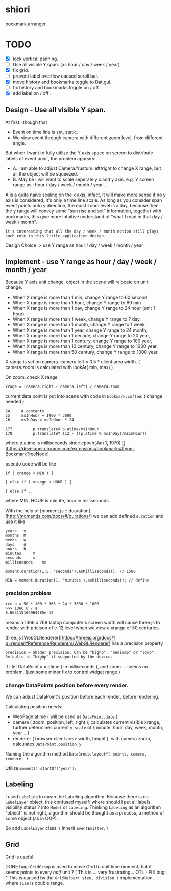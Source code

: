 shiori
======

bookmark arranger

TODO
====

- [x] lock vertical panning.
- [ ] Use all visible Y span. (as hour / day / week / year)
- [x] fix grid.
- [ ] prevent label overflow caused scroll bar.
- [x] move history and bookmarks toggle to Dat.gui.
- [ ] fix history and bookmarks toggle on / off .
- [x] add label on / off .

## Design - Use all visible Y span.

At first I though that

* Event on time line is set, static.
* We view event through camera with different zoom level, from different angle.

But when I want to fully utilize the Y axis space on screen to distribute labels of event point, the problem appears:

* A. I am able to adjust Camera.frustum.left/right to change X range, but all the object will be squeezed.
* B. May be I will want to scale seperately x and y axis, e.g. Y screen range as : hour / day / week / month / year ...

A is a quite naive scaling on the x axis, infact, it will make more sense if no y axis is considered, it's only a time line scale.
As long as you consider span event points onto y direction, the most zoom level is a day, because then the y range will convey some "sun rise and set" information, together with bookmarks, this give more intuitive understand of "what I read in that day / week / month".

`It's interesting that all the day / week / month notion still plays such role in this little application design.`

Design Choice :> use Y range as hour / day / week / month / year

## Implement - use Y range as hour / day / week / month / year

Because Y axis unit change, object in the scene will relocate on unit change.

* When X range is more than 1 min, change Y range to 60 second
* When X range is more than 1 hour, change Y range to 60 min
* When X range is more than 1 day, change Y range to 24 hour (unit 1 hour)
* When X range is more than 1 week, change Y range to 7 day,
* When X range is more than 1 month, change Y range to 1 week,
* When X range is more than 1 year, change Y range to 24 month,
* When X range is more than 1 decade, change Y range to 20 year,
* When X range is more than 1 century, change Y range to 100 year,
* When X range is more than 10 century, change Y range to 1000 year,
* When X range is more than 50 century, change Y range to 1000 year.

X range is set on camera.  camera.left = 0.5 * client area width. ( camera.zoom is calculated with lookAt( min, max) )

On zoom, check X range

    xrage = (camera.right - camera.left) / camera.zoom

current data point is put into scene with code in `bookmark.coffee`: ( change needed )

    24     # contents
    25     msInHour = 1000 * 3600
    26     msInDay = msInHour * 24

    177         p.translateX p.atime/msInHour
    178         p.translateY (12 - ((p.atime % msInDay)/msInHour))

where p.atime is milliseconds since epoch(Jan 1, 1970) [][https://developer.chrome.com/extensions/bookmarks#type-BookmarkTreeNode]

pseudo code will be like

    if ( xrange < MIN ) {

    } else if ( xrange < HOUR ) {

    } else if ...

where MIN, HOUR is minute, hour in milliseconds.


With the help of [moment.js :: duaration][http://momentjs.com/docs/#/durations/] we can add defined `duration` and use it like

    years   y
    months  M
    weeks   w
    days    d
    hours   h
    minutes     m
    seconds     s
    milliseconds    ms

    moment.duration(1.5, 'seconds').asMilliseconds(); // 1500

    MIN = moment.duration(1, 'minutes').asMilliseconds(); // define

### precision problem

    >>> a = 50 * 100 * 365 * 24 * 3600 * 1000
    >>> 1366.0 / a
    8.663115169964485e-12

means a 1366 x 768 laptop computer's screen width will cause three.js to render with pricison of e-12 level when we view a xrange of 50 centuries.

three.js [WebGLRenderer][https://threejs.org/docs/?q=render#Reference/Renderers/WebGLRenderer] has a precision property

    precision — Shader precision. Can be "highp", "mediump" or "lowp". Defaults to "highp" if supported by the device.

if I let DataPoint.x = atime ( in milliseconds ), and zoom ... seems no problem.  (just some minor fix to control widget range.)

### change DataPoints position before every render.

We can adjust DataPoint's position before each render, before rendering.

Calculating position needs:

* WebPage.atime ( will be used as `DataPoint.date` )
* camera ( zoom, position, left, right ), calculates current visible xrange, further determines current `y-scale` of { minute, hour, day, week, month, year ...}
* renderer ( browser client area: width, height ), with camera zoom, calculates `DataPoint.position.y`

Naming the algorithm method `DataGroup.layoutY( points, camera, renderer )` 

Utilize `moment().startOf('year');` 

## Labeling 

I used `Labeling` to mean the Labeling algorithm.  Because there is no `LabelLayer` object, this confused myself: where should I put all labels visibility status ? into `Model` or `Labeling`.  Thinking `Labeling` as an algorithm "object" is not right, algorithm should be thought as a process, a method of some object (as in OOP).

So add `LabelLayer` class.  ( Inherit `EventEmitter`. )


## Grid

Grid is useful.

DONE bug: `GridGroup` is used to move Grid to unit time moment, but it seems points to every _half_ unit ?  ( This is ... very frustrating... OTL )
FIX bug: ^ This is caused by the `GridHelper( size, division )` implementation, where `size` is double range.

